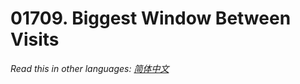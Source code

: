 # 01709. Biggest Window Between Visits

  _Read this in other languages:_
    [_简体中文_](README.zh-CN.md)

